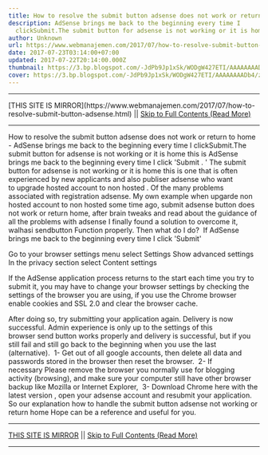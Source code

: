 ```yaml
---
title: How to resolve the submit button adsense does not work or return to home
description: AdSense brings me back to the beginning every time I
  clickSubmit.The submit button for adsense is not working or it is home this is
author: Unknown
url: https://www.webmanajemen.com/2017/07/how-to-resolve-submit-button-adsense.html
date: 2017-07-23T03:14:00+07:00
updated: 2017-07-22T20:14:00.000Z
thumbnail: https://3.bp.blogspot.com/-JdPb9Jp1xSk/WODgW427ETI/AAAAAAAADb4/zLz2WLm7lfs3S-7d2itu2hJ3-slbN6esACLcB/s1600/adsense-1.png
cover: https://3.bp.blogspot.com/-JdPb9Jp1xSk/WODgW427ETI/AAAAAAAADb4/zLz2WLm7lfs3S-7d2itu2hJ3-slbN6esACLcB/s1600/adsense-1.png
---
```


<hr/> [THIS SITE IS MIRROR](https://www.webmanajemen.com/2017/07/how-to-resolve-submit-button-adsense.html) || <a href="https://www.webmanajemen.com/2017/07/how-to-resolve-submit-button-adsense.html" rel="follow" class="button" id="read-more">Skip to Full Contents (Read More)</a> <hr/> How to resolve the submit button adsense does not work or return to home - AdSense brings me back to the beginning every time I clickSubmit.The submit button for adsense is not working or it is home this is AdSense brings me back to the beginning every time I click 'Submit . ' The submit button for adsense is not working or it is home this is one that is often experienced by new applicants and also publiser adsense who want to upgrade hosted account to non hosted .
Of the many problems associated with registration adsense. My own example when upgarde non hosted account to non hosted some time ago, submit adsense button does not work or return home, after brain tweaks and read about the guidance of all the problems with adsense I finally found a solution to overcome it, walhasi sendbutton Function properly. Then what do I do? 
If AdSense brings me back to the beginning every time I click 'Submit'


Go to your browser settings menu select Settings
Show advanced settings
In the privacy section select Content settings

If the AdSense application process returns to the start each time you try to submit it, you may have to change your browser settings by checking the settings of the browser you are using, if you use the Chrome browser enable cookies and SSL 2.0 and clear the browser cache. 


After doing so, try submitting your application again. Delivery is now successful. Admin experience is only up to the settings of this browser send button works properly and delivery is successful, but if you still fail and still go back to the beginning when you use the last (alternative). 
1- Get out of all google accounts, then delete all data and passwords stored in the browser then reset the browser. 
2- If necessary Please remove the browser you normally use for blogging activity (browsing), and make sure your computer still have other browser backup like Mozilla or Internet Explorer, 
3- Download Chrome here with the latest version , open your adsense account and resubmit your application. 
So our explanation how to handle the submit button adsense not working or return home Hope can be a reference and useful for you. <hr/> [THIS SITE IS MIRROR](https://www.webmanajemen.com/2017/07/how-to-resolve-submit-button-adsense.html) || <a href="https://www.webmanajemen.com/2017/07/how-to-resolve-submit-button-adsense.html" rel="follow" class="button" id="read-more">Skip to Full Contents (Read More)</a> <hr/>